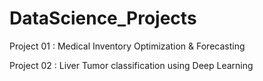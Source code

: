 # DataScience_Projects

Project 01 : Medical Inventory Optimization & Forecasting


Project 02 : Liver Tumor classification using Deep Learning
